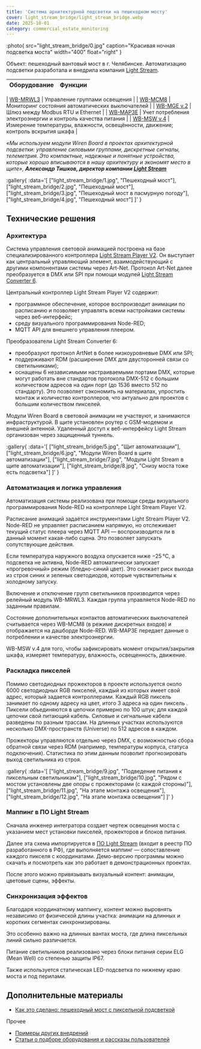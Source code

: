 ```yaml
---
title: 'Система архитектурной подсветки на пешеходном мосту'
cover: light_stream_bridge/light_stream_bridge.webp
date: 2025-10-01
category: commercial_estate_monitoring
---
```


:photo{
    src="light_stream_bridge/0.jpg"
    caption="Красивая ночная подсветка моста"
    width="400"
    float="right"
}

Объект: пешеходный вантовый мост в г. Челябинске. Автоматизацию подсветки разработала и внедрила компания [Light Stream](https://lightstream.pro/).

| Оборудование | Функции |
| :---- | :---- |

| [WB-MRWL3](https://wirenboard.com/ru/product/wb-mrwl3/) | Управление группами освещения |
| [WB-MCM8](https://wirenboard.com/ru/product/WB-MCM8/) | Мониторинг состояния автоматических выключателей |
| [WB-MGE v.2](https://wirenboard.com/ru/product/WB-MGE/) | Шлюз между Modbus RTU и Ethernet |
| [WB-MAP3E](https://wirenboard.com/ru/product/WB-MAP3E/) | Учет потребления электроэнергии и контроль качества питания |
| [WB-MSW v.4](https://wirenboard.com/ru/product/wb-msw-v4/) | Измерение температуры, влажности, освещённости, движение; контроль вскрытия шкафа |

_«Мы используем модули Wiren Board в проектах архитектурной подсветки: управление силовыми группами, дискретные сигналы, телеметрия. Это компактные, надежные и понятные устройства, которые хорошо вписываются в нашу архитектуру и экономят место в щите», **Александр Тишков, директор компании [Light Stream](https://lightstream.pro/)**_


:gallery{
    :data='[
        ["light_stream_bridge/1.jpg", "Пешеходный мост"],
        ["light_stream_bridge/2.jpg", "Пешеходный мост"],
        ["light_stream_bridge/3.jpg", "Пешеходный мост в пасмурную погоду"],
        ["light_stream_bridge/4.jpg", "Пешеходный мост"]
    ]'
}


## Технические решения

### Архитектура

Система управления световой анимацией построена на базе специализированного контроллера [Light Stream Player V2](https://lightstream.pro/ru/products/player). Он выступает как центральный управляющий элемент, взаимодействующий с другими компонентами системы через Art-Net. Протокол Art-Net далее преобразуется в DMX или SPI при помощи модулей [Light Stream Converter 6](https://lightstream.pro/ru/products/converter6).

Центральный контроллер Light Stream Player V2 содержит:

- программное обеспечение, которое воспроизводит анимации по расписанию и позволяет управлять всеми настройками системы через веб\-интерфейс;  
- среду визуального программирования Node-RED;  
- MQTT API для внешнего управления плеером.

Преобразователи Light Stream Converter 6:

- преобразуют протокол ArtNet в более низкоуровневые DMX или SPI;  
- поддерживают RDM (расширение DMX для двусторонней связи со светильниками);  
- оснащены 6 независимыми настраиваемыми портами DMX, которые могут работать вне стандартов протокола DMX-512 с большим количеством адресов на один порт (до 1536 вместо 512 по стандарту). Это позволяет сэкономить на материалах, упростить монтаж и количество контроллеров, что актуально для проектов с большим количеством пикселей.

Модули Wiren Board в световой анимации не участвуют, и занимаются инфраструктурой. В щите установлен роутер с GSM-модемом и внешней антенной. Удаленный доступ к веб\-интерфейсу Light Stream организован через защищенный туннель.

:gallery{
    :data='[
        ["light_stream_bridge/5.jpg", "Щит автоматизации"],
        ["light_stream_bridge/6.jpg", "Модули Wiren Board в щите автоматизации"],
        ["light_stream_bridge/7.jpg", "Модули Light Stream в щите автоматизации"],
        ["light_stream_bridge/8.jpg", "Снизу моста тоже есть подсветка"]
    ]'
}

### Автоматизация и логика управления

Автоматизация системы реализована при помощи среды визуального программирования Node-RED на контроллере Light Stream Player V2.

Расписание анимаций задаётся инструментами Light Stream Player V2. Node-RED не управляет расписанием напрямую, но отслеживает текущий статус плеера через MQTT API — воспроизводится ли в данный момент какая-либо сцена. Это позволяет запускать сопутствующие действия.

Если температура наружного воздуха опускается ниже −25 °C, а подсветка не активна, Node-RED автоматически запускает «прогревочный» режим (бледно-синий цвет). Это снижает риск выхода из строя синих и зеленых светодиодов, которые чувствительны к холодному запуску.

Включение и отключение групп светильников производится через релейный модуль WB-MRWL3. Каждая группа управляется Node-RED по заданным правилам.

Состояние дополнительных контактов автоматических выключателей считывается через WB-MCM8 (в режиме дискретных входов) и отображается на дашборде Node-RED. WB-MAP3E передает данные о потреблении и качестве электроэнергии.

WB-MSW v.4 для того, чтобы зафиксировать момент открытия/закрытия шкафа, измеряет температуру, влажность, освещенность, движение.

### Раскладка пикселей

Помимо светодиодных прожекторов в проекте используется около 6000 светодиодных RGB пикселей, каждый из которых имеет свой адрес, который задается контроллерами. Каждый RGB пиксель занимает по одному адресу на цвет, итого 3 адреса на один пиксель . Пиксели объединяются в цепочки примерно по 100 штук; для каждой цепочки свой питающий кабель. Силовые и сигнальные кабели разведены по разным трассам. На длинных участках используются несколько DMX-пространств (Universe) по 512 адресов в каждом.

Прожекторы управляются отдельно через DMX, с возможностью сбора обратной связи через RDM (например, температуры корпуса, статуса подключения). Статистика по этим данным позволит прогнозировать выход светильника из строя.

:gallery{
    :data='[
        ["light_stream_bridge/9.jpg", "Подведение питания к пиксельным светильникам"],
        ["light_stream_bridge/10.jpg", "Рядом с мостом установлены две опоры с прожекторами (с каждой стороны)"],
        ["light_stream_bridge/11.jpg", "На этапе монтажа освещения"],
        ["light_stream_bridge/12.jpg", "На этапе монтажа освещения"]
    ]'
}

### Маппинг в ПО Light Stream

Сначала инженер интегратора создает чертеж освещения моста с указанием мест установки пикселей, прожекторов и блоков питания.

Далее эта схема импортируется в [ПО Light Stream](https://lightstream.pro/products/software) (входит в реестр ПО разработанного в РФ), где выполняется маппинг — сопоставление каждого пикселя с координатами. Демо-версию программы можно скачать и посмотреть как это работает в демонстрационных проектах.

После этого можно привязывать визуальный контент: анимации, цветовые сцены, эффекты.

### Синхронизация эффектов

Благодаря координатному маппингу, контент можно выровнять независимо от физической длины участка: анимации на длинных и коротких сегментах синхронизированы.

Это особенно важно на длинных вантах моста, где длина пиксельных линий сильно различается.

Питание светильников реализовано через блоки питания серии ELG (Mean Well) со степенью защиты IP67.

Также используется статическая LED-подсветка по нижнему краю моста и под перилами.

## Дополнительные материалы

- [Как это сделано: пешеходный мост с пиксельной подсветкой](https://habr.com/ru/companies/wirenboard/articles/945832/)

Прочее

- [Примеры других внедрений](../solutions/)
- [Статьи о подборе оборудования и рассказы пользователей](../articles)
